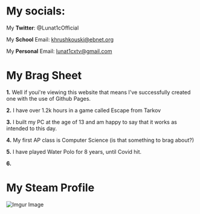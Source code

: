 # My socials: 

My **Twitter**: @Lunat1cOfficial

My **School** Email: khrushkouski@ebnet.org

My **Personal** Email: lunat1cxtv@gmail.com


# My Brag Sheet

**1.** Well if youi're viewing this website that means I've successfully created one with the use of Github Pages.

**2.** I have over 1.2k hours in a game called Escape from Tarkov

**3.** I built my PC at the age of 13 and am happy to say that it works as intended to this day.

**4.** My first AP class is Computer Science (is that something to brag about?)

**5.** I have played Water Polo for 8 years, until Covid hit.

**6.** 


# My Steam Profile
![Imgur Image](https://i.imgur.com/t3OKYkq.png)



